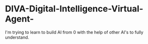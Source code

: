 # DIVA-Digital-Intelligence-Virtual-Agent-
I'm trying to learn to build AI from 0 with the help of other AI's to fully understand.
